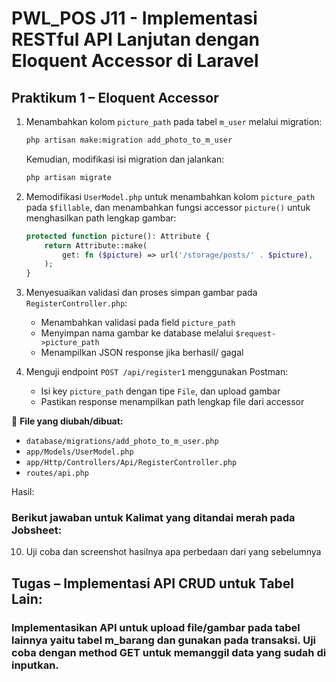# PWL_POS J11 - Implementasi RESTful API Lanjutan dengan Eloquent Accessor di Laravel

## Praktikum 1 – Eloquent Accessor
1. Menambahkan kolom `picture_path` pada tabel `m_user` melalui migration:
    ```bash
    php artisan make:migration add_photo_to_m_user
    ```
    Kemudian, modifikasi isi migration dan jalankan:
    ```bash
    php artisan migrate
    ```

2. Memodifikasi `UserModel.php` untuk menambahkan kolom `picture_path` pada `$fillable`, dan menambahkan fungsi accessor `picture()` untuk menghasilkan path lengkap gambar:
    ```php
    protected function picture(): Attribute {
        return Attribute::make(
            get: fn ($picture) => url('/storage/posts/' . $picture),
        );
    }   
    ```

3. Menyesuaikan validasi dan proses simpan gambar pada `RegisterController.php`:
    - Menambahkan validasi pada field `picture_path`
    - Menyimpan nama gambar ke database melalui `$request->picture_path`
    - Menampilkan JSON response jika berhasil/ gagal

4. Menguji endpoint `POST /api/register1` menggunakan Postman:
    - Isi key `picture_path` dengan tipe `File`, dan upload gambar
    - Pastikan response menampilkan path lengkap file dari accessor

📌 **File yang diubah/dibuat:**
- `database/migrations/add_photo_to_m_user.php`
- `app/Models/UserModel.php`
- `app/Http/Controllers/Api/RegisterController.php`
- `routes/api.php`

Hasil:<br>

### Berikut jawaban untuk Kalimat yang ditandai merah pada Jobsheet:

10. Uji coba dan screenshot hasilnya apa perbedaan dari yang sebelumnya 

## Tugas – Implementasi API CRUD untuk Tabel Lain:

### Implementasikan API untuk upload file/gambar  pada tabel lainnya yaitu tabel m_barang dan gunakan pada transaksi. Uji coba dengan method GET untuk memanggil data yang sudah di inputkan.

<!-- Link Commit: [Klik Disini](https://github.com/JihaR15/WEBLNJTLARAVEL10/commit/5d1bbe6ea8c3e1c341c9399b6bd93772ea9f5c56) <br> -->



